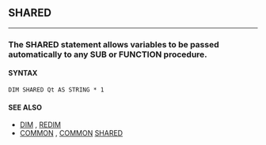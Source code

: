 ## SHARED
---

### The SHARED statement allows variables to be passed automatically to any SUB or FUNCTION procedure.

#### SYNTAX

`DIM SHARED Qt AS STRING * 1`

#### SEE ALSO
* [DIM](./DIM.md) , [REDIM](./REDIM.md)
* [COMMON](./COMMON.md) , [COMMON](./COMMON.md) [SHARED](./SHARED.md)
